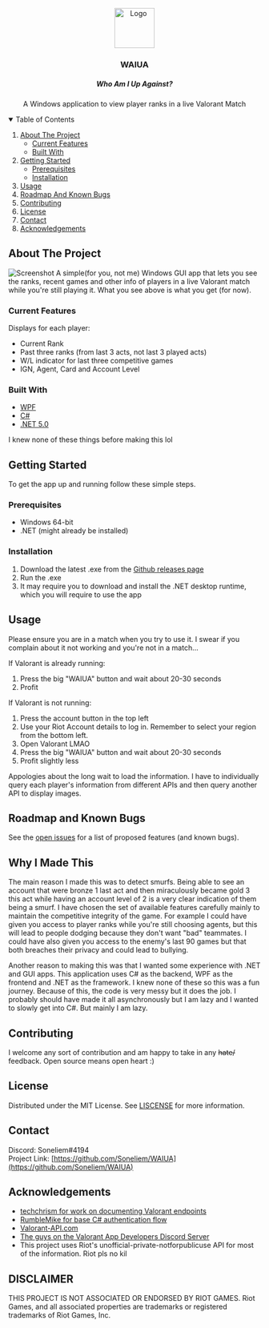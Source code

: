 <p align="center">
<a href="https://github.com/Soneliem/WAIUA">
    <img src="WAIUA/Assets/logo.ico" alt="Logo" width="80" height="80">
  </a>
</p>
<h3 align="center">WAIUA</h3>
<h5 align="center">Who Am I Up Against?</h5>

  <p align="center">
    A Windows application to view player ranks in a live Valorant Match
    <br />


<details open="open">
  <summary>Table of Contents</summary>
  <ol>
    <li>
      <a href="#about-the-project">About The Project</a>
      <ul>
      <li><a href="#current-features">Current Features</a></li>
      <li><a href="#built-with">Built With</a></li>
      </ul>
    </li>
    <li>
      <a href="#getting-started">Getting Started</a>
      <ul>
        <li><a href="#prerequisites">Prerequisites</a></li>
        <li><a href="#installation">Installation</a></li>
      </ul>
    </li>
    <li><a href="#usage">Usage</a></li>
    <li><a href="#roadmap-and-known-bugs">Roadmap And Known Bugs</a></li>
    <li><a href="#contributing">Contributing</a></li>
    <li><a href="#license">License</a></li>
    <li><a href="#contact">Contact</a></li>
    <li><a href="#acknowledgements">Acknowledgements</a></li>
  </ol>
</details>


## About The Project
![Screenshot](https://imgur.com/XGkE4k1.png)
A simple(for you, not me) Windows GUI app that lets you see the ranks, recent games and other info of players in a live Valorant match while you're still playing it. What you see above is what you get (for now).

### Current Features
Displays for each player:
* Current Rank
* Past three ranks (from last 3 acts, not last 3 played acts)
* W/L indicator for last three competitive games
* IGN, Agent, Card and Account Level

### Built With
* [WPF](https://docs.microsoft.com/en-us/dotnet/desktop/wpf/?view=netdesktop-5.0)
* [C#](https://docs.microsoft.com/en-us/dotnet/csharp/)
* [.NET 5.0](https://dotnet.microsoft.com/)

I knew none of these things before making this lol

## Getting Started

To get the app up and running follow these simple steps.

### Prerequisites

* Windows 64-bit
* .NET (might already be installed)

### Installation

1. Download the latest .exe from the [Github releases page](https://github.com/Soneliem/WAIUA/releases)
2. Run the .exe
3. It may require you to download and install the .NET desktop runtime, which you will require to use the app

## Usage

Please ensure you are in a match when you try to use it. I swear if you complain about it not working and you're not in a match...

If Valorant is already running:
1. Press the big "WAIUA" button and wait about 20-30 seconds
2. Profit

If Valorant is not running:
1. Press the account button in the top left
2. Use your Riot Account details to log in. Remember to select your region from the bottom left.
3. Open Valorant LMAO
3. Press the big "WAIUA" button and wait about 20-30 seconds
4. Profit slightly less

Appologies about the long wait to load the information. I have to individually query each player's information from different APIs and then query another API to display images.

## Roadmap and Known Bugs

See the [open issues](https://github.com/Soneliem/WAIUA/issues) for a list of proposed features (and known bugs).

## Why I Made This

The main reason I made this was to detect smurfs. Being able to see an account that were bronze 1 last act and then miraculously became gold 3 this act while having an account level of 2 is a very clear indication of them being a smurf. I have chosen the set of available features carefully mainly to maintain the competitive integrity of the game. For example I could have given you access to player ranks while you're still choosing agents, but this will lead to people dodging because they don't want "bad" teammates. I could have also given you access to the enemy's last 90 games but that both breaches their privacy and could lead to bullying.

Another reason to making this was that I wanted some experience with .NET and GUI apps. This application uses C# as the backend, WPF as the frontend and .NET as the framework. I knew none of these so this was a fun journey. Because of this, the code is very messy but it does the job. I probably should have made it all asynchronously but I am lazy and I wanted to slowly get into C#. But mainly I am lazy.

## Contributing

I welcome any sort of contribution and am happy to take in any ~~hate/~~ feedback. Open source means open heart :)

## License

Distributed under the MIT License. See [LISCENSE](https://github.com/Soneliem/WAIUA/blob/master/LICENSE) for more information.

## Contact

Discord: Soneliem#4194  
Project Link: [https://github.com/Soneliem/WAIUA](https://github.com/Soneliem/WAIUA)

## Acknowledgements

* [techchrism for work on documenting Valorant endpoints](https://github.com/techchrism/valorant-api-docs)
* [RumbleMike for base C# authentication flow](https://github.com/RumbleMike/ValorantClientAPI)
* [Valorant-API.com](https://valorant-api.com/)
* [The guys on the Valorant App Developers Discord Server](https://discord.gg/a9yzrw3KAm)
* This project uses Riot's unofficial-private-notforpublicuse API for most of the information. Riot pls no kil

## DISCLAIMER
THIS PROJECT IS NOT ASSOCIATED OR ENDORSED BY RIOT GAMES. Riot Games, and all associated properties are trademarks or registered trademarks of Riot Games, Inc.
